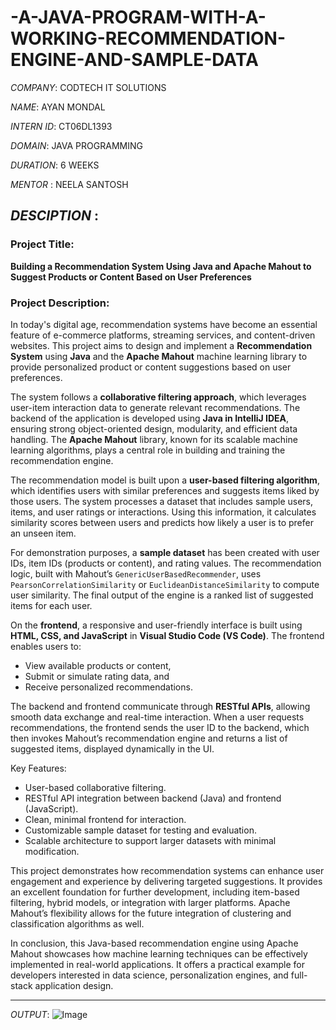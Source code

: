 # -A-JAVA-PROGRAM-WITH-A-WORKING-RECOMMENDATION-ENGINE-AND-SAMPLE-DATA

*COMPANY*: CODTECH IT SOLUTIONS

*NAME*: AYAN MONDAL

*INTERN ID*: CT06DL1393

*DOMAIN*: JAVA PROGRAMMING

*DURATION*: 6 WEEKS

*MENTOR* : NEELA SANTOSH

*DESCIPTION* :
---

### **Project Title:**

**Building a Recommendation System Using Java and Apache Mahout to Suggest Products or Content Based on User Preferences**

### **Project Description:**

In today's digital age, recommendation systems have become an essential feature of e-commerce platforms, streaming services, and content-driven websites. This project aims to design and implement a **Recommendation System** using **Java** and the **Apache Mahout** machine learning library to provide personalized product or content suggestions based on user preferences.

The system follows a **collaborative filtering approach**, which leverages user-item interaction data to generate relevant recommendations. The backend of the application is developed using **Java in IntelliJ IDEA**, ensuring strong object-oriented design, modularity, and efficient data handling. The **Apache Mahout** library, known for its scalable machine learning algorithms, plays a central role in building and training the recommendation engine.

The recommendation model is built upon a **user-based filtering algorithm**, which identifies users with similar preferences and suggests items liked by those users. The system processes a dataset that includes sample users, items, and user ratings or interactions. Using this information, it calculates similarity scores between users and predicts how likely a user is to prefer an unseen item.

For demonstration purposes, a **sample dataset** has been created with user IDs, item IDs (products or content), and rating values. The recommendation logic, built with Mahout’s `GenericUserBasedRecommender`, uses `PearsonCorrelationSimilarity` or `EuclideanDistanceSimilarity` to compute user similarity. The final output of the engine is a ranked list of suggested items for each user.

On the **frontend**, a responsive and user-friendly interface is built using **HTML, CSS, and JavaScript** in **Visual Studio Code (VS Code)**. The frontend enables users to:

* View available products or content,
* Submit or simulate rating data, and
* Receive personalized recommendations.

The backend and frontend communicate through **RESTful APIs**, allowing smooth data exchange and real-time interaction. When a user requests recommendations, the frontend sends the user ID to the backend, which then invokes Mahout’s recommendation engine and returns a list of suggested items, displayed dynamically in the UI.

Key Features:

* User-based collaborative filtering.
* RESTful API integration between backend (Java) and frontend (JavaScript).
* Clean, minimal frontend for interaction.
* Customizable sample dataset for testing and evaluation.
* Scalable architecture to support larger datasets with minimal modification.

This project demonstrates how recommendation systems can enhance user engagement and experience by delivering targeted suggestions. It provides an excellent foundation for further development, including item-based filtering, hybrid models, or integration with larger platforms. Apache Mahout’s flexibility allows for the future integration of clustering and classification algorithms as well.

In conclusion, this Java-based recommendation engine using Apache Mahout showcases how machine learning techniques can be effectively implemented in real-world applications. It offers a practical example for developers interested in data science, personalization engines, and full-stack application design.

---
*OUTPUT*: ![Image](https://github.com/user-attachments/assets/03df1ab6-f87a-42b4-9b44-14bbdfd548b4)



